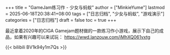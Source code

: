 +++
title = "GameJam练习作 - 少女与蚂蚁"
author = ["MinkieYume"]
lastmod = 2025-06-18T20:38:41+08:00
tags = ["日志归档", "少女与蚂蚁", "游戏演示"]
categories = ["日志归档"]
draft = false
toc = true
+++

最近拿着2020年的CIGA Gamejam题材做的一款练习作小游戏，展示下自己的成品，如果有兴趣可以来试玩：
<https://wwd.lanzouw.com/iMhXQ061vxtg>

{{< bilibili BV1k94y1m7Qs >}}
